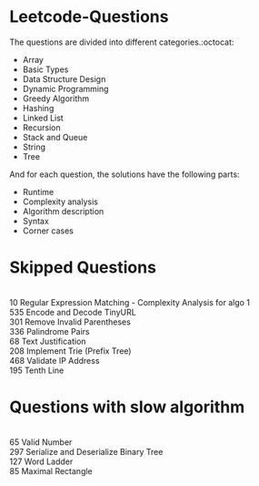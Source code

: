 # Leetcode-Questions

The questions are divided into different categories.:octocat: 
- Array
- Basic Types
- Data Structure Design
- Dynamic Programming
- Greedy Algorithm
- Hashing 
- Linked List
- Recursion
- Stack and Queue
- String
- Tree

And for each question, the solutions have the following parts:

- Runtime
- Complexity analysis
- Algorithm description
- Syntax 
- Corner cases

# Skipped Questions
<br/> 10	Regular Expression Matching  - Complexity Analysis for algo 1
<br/> 535	Encode and Decode TinyURL
<br/> 301	Remove Invalid Parentheses
<br/> 336 Palindrome Pairs
<br/> 68	Text Justification
<br/> 208	Implement Trie (Prefix Tree)
<br/> 468 Validate IP Address
<br/> 195	Tenth Line

# Questions with slow algorithm
<br/> 65	Valid Number
<br/> 297	Serialize and Deserialize Binary Tree
<br/> 127	Word Ladder
<br/> 85	Maximal Rectangle
